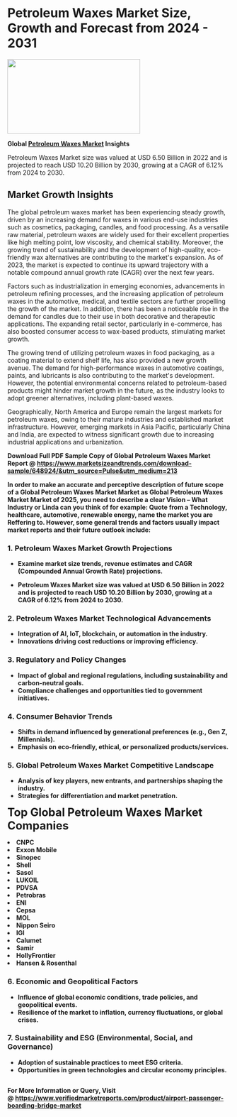 <H1>Petroleum Waxes Market Size, Growth and Forecast from 2024 - 2031</H1><img class="aligncenter size-medium wp-image-584254" src="https://thirdeyenews.in/wp-content/uploads/2024/09/Global-Market-Research-300x168.jpeg" alt="" width="300" height="168" /><p><strong>Global&nbsp;<a href="https://www.marketsizeandtrends.com/download-sample/648924/&amp;utm_source=Pulse&amp;utm_medium=213">Petroleum Waxes Market</a> Insights</strong></p><p>Petroleum Waxes Market size was valued at USD 6.50 Billion in 2022 and is projected to reach USD 10.20 Billion by 2030, growing at a CAGR of 6.12% from 2024 to 2030.</p><p><h2>Market Growth Insights</h2> <p>The global petroleum waxes market has been experiencing steady growth, driven by an increasing demand for waxes in various end-use industries such as cosmetics, packaging, candles, and food processing. As a versatile raw material, petroleum waxes are widely used for their excellent properties like high melting point, low viscosity, and chemical stability. Moreover, the growing trend of sustainability and the development of high-quality, eco-friendly wax alternatives are contributing to the market's expansion. As of 2023, the market is expected to continue its upward trajectory with a notable compound annual growth rate (CAGR) over the next few years.</p> <p><strong></strong></p> <p>Factors such as industrialization in emerging economies, advancements in petroleum refining processes, and the increasing application of petroleum waxes in the automotive, medical, and textile sectors are further propelling the growth of the market. In addition, there has been a noticeable rise in the demand for candles due to their use in both decorative and therapeutic applications. The expanding retail sector, particularly in e-commerce, has also boosted consumer access to wax-based products, stimulating market growth.</p> <p>The growing trend of utilizing petroleum waxes in food packaging, as a coating material to extend shelf life, has also provided a new growth avenue. The demand for high-performance waxes in automotive coatings, paints, and lubricants is also contributing to the market's development. However, the potential environmental concerns related to petroleum-based products might hinder market growth in the future, as the industry looks to adopt greener alternatives, including plant-based waxes.</p> <p>Geographically, North America and Europe remain the largest markets for petroleum waxes, owing to their mature industries and established market infrastructure. However, emerging markets in Asia Pacific, particularly China and India, are expected to witness significant growth due to increasing industrial applications and urbanization.</p> <p><strong></p><p><span class=""><strong>Download Full PDF Sample Copy of Global Petroleum Waxes Market Report</strong> @ <a href="https://www.marketsizeandtrends.com/download-sample/648924/&amp;utm_source=Pulse&amp;utm_medium=213" target="_blank">https://www.marketsizeandtrends.com/download-sample/648924/&amp;utm_source=Pulse&amp;utm_medium=213</a></span></p><p>In order to make an accurate and perceptive description of future scope of a Global&nbsp;Petroleum Waxes Market Market as Global&nbsp;Petroleum Waxes Market Market of 2025, you need to describe a clear Vision &ndash; What Industry or Linda can you think of for example: Quote from a Technology, healthcare, automotive, renewable energy, name the market you are Reffering to. However, some general trends and factors usually impact market reports and their future outlook include:</p><h3>1.&nbsp;<strong>Petroleum Waxes Market Growth Projections</strong></h3><ul><li>Examine market size trends, revenue estimates and CAGR (Compounded Annual Growth Rate) projections.</li><li><p>Petroleum Waxes Market size was valued at USD 6.50 Billion in 2022 and is projected to reach USD 10.20 Billion by 2030, growing at a CAGR of 6.12% from 2024 to 2030.</p></li></ul><h3>2.&nbsp;<strong>Petroleum Waxes Market Technological Advancements</strong></h3><ul><li>Integration of AI, IoT, blockchain, or automation in the industry.</li><li>Innovations driving cost reductions or improving efficiency.</li></ul><h3>3.&nbsp;<strong>Regulatory and Policy Changes</strong></h3><ul><li>Impact of global and regional regulations, including sustainability and carbon-neutral goals.</li><li>Compliance challenges and opportunities tied to government initiatives.</li></ul><h3>4.&nbsp;<strong>Consumer Behavior Trends</strong></h3><ul><li>Shifts in demand influenced by generational preferences (e.g., Gen Z, Millennials).</li><li>Emphasis on eco-friendly, ethical, or personalized products/services.</li></ul><h3>5.&nbsp;<strong>Global Petroleum Waxes Market Competitive Landscape</strong></h3><ul><li>Analysis of key players, new entrants, and partnerships shaping the industry.</li><li>Strategies for differentiation and market penetration.</li></ul><p data-pm-slice="1 1 []"><span style="color: inherit; font-family: inherit; font-size: 25px;">Top Global Petroleum Waxes Market Companies</span></p><div class="" data-test-id=""><p><li>CNPC</li><li> Exxon Mobile</li><li> Sinopec</li><li> Shell</li><li> Sasol</li><li> LUKOIL</li><li> PDVSA</li><li> Petrobras</li><li> ENI</li><li> Cepsa</li><li> MOL</li><li> Nippon Seiro</li><li> IGI</li><li> Calumet</li><li> Samir</li><li> HollyFrontier</li><li> Hansen & Rosenthal</li></p></div><h3>6.&nbsp;<strong>Economic and Geopolitical Factors</strong></h3><ul><li>Influence of global economic conditions, trade policies, and geopolitical events.</li><li>Resilience of the market to inflation, currency fluctuations, or global crises.</li></ul><h3>7.&nbsp;<strong>Sustainability and ESG (Environmental, Social, and Governance)</strong></h3><ul><li>Adoption of sustainable practices to meet ESG criteria.</li><li>Opportunities in green technologies and circular economy principles.</li></ul><h2><strong style="font-size: 14px;">For More Information or Query, Visit @&nbsp;</strong><a style="background-color: #ffffff; font-size: 14px;" href="https://www.marketsizeandtrends.com/report/petroleum-waxes-market/" target="_blank">https://www.verifiedmarketreports.com/product/airport-passenger-boarding-bridge-market</a></h2>
